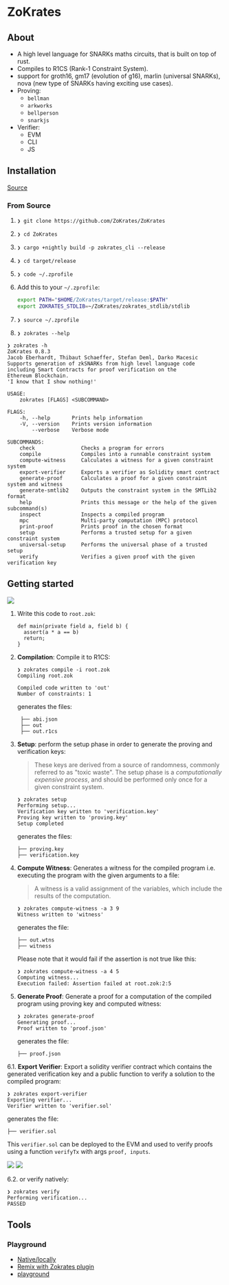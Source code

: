 # ZoKrates

## About

- A high level language for SNARKs maths circuits, that is built on top of rust.
- Compiles to R1CS (Rank-1 Constraint System).
- support for groth16, gm17 (evolution of g16), marlin (universal SNARKs), nova (new type of SNARKs having exciting use cases).
- Proving:
  - `bellman`
  - `arkworks`
  - `bellperson`
  - `snarkjs`
- Verifier:
  - EVM
  - CLI
  - JS

## Installation

[Source](https://zokrates.github.io/gettingstarted.html)

### From Source

1. `❯ git clone https://github.com/ZoKrates/ZoKrates`
2. `❯ cd ZoKrates`
3. `❯ cargo +nightly build -p zokrates_cli --release`
4. `❯ cd target/release`
5. `❯ code ~/.zprofile`
6. Add this to your `~/.zprofile`:

   ```bash
   export PATH="$HOME/ZoKrates/target/release:$PATH"
   export ZOKRATES_STDLIB=~/ZoKrates/zokrates_stdlib/stdlib
   ```

7. `❯ source ~/.zprofile`
8. `❯ zokrates --help`

```console
❯ zokrates -h
ZoKrates 0.8.3
Jacob Eberhardt, Thibaut Schaeffer, Stefan Deml, Darko Macesic
Supports generation of zkSNARKs from high level language code including Smart Contracts for proof verification on the
Ethereum Blockchain.
'I know that I show nothing!'

USAGE:
    zokrates [FLAGS] <SUBCOMMAND>

FLAGS:
    -h, --help       Prints help information
    -V, --version    Prints version information
        --verbose    Verbose mode

SUBCOMMANDS:
    check               Checks a program for errors
    compile             Compiles into a runnable constraint system
    compute-witness     Calculates a witness for a given constraint system
    export-verifier     Exports a verifier as Solidity smart contract
    generate-proof      Calculates a proof for a given constraint system and witness
    generate-smtlib2    Outputs the constraint system in the SMTLib2 format
    help                Prints this message or the help of the given subcommand(s)
    inspect             Inspects a compiled program
    mpc                 Multi-party computation (MPC) protocol
    print-proof         Prints proof in the chosen format
    setup               Performs a trusted setup for a given constraint system
    universal-setup     Performs the universal phase of a trusted setup
    verify              Verifies a given proof with the given verification key
```

## Getting started

![](../../../../img/zokrates-hello.png)

1. Write this code to `root.zok`:

   ```zokrates
   def main(private field a, field b) {
     assert(a * a == b)
     return;
   }
   ```

2. **Compilation**: Compile it to R1CS:

   ```console
   ❯ zokrates compile -i root.zok
   Compiling root.zok

   Compiled code written to 'out'
   Number of constraints: 1
   ```

   generates the files:

   ```console
    ├── abi.json
    ├── out
    ├── out.r1cs
   ```

3. **Setup**: perform the setup phase in order to generate the proving and verification keys:

   > These keys are derived from a source of randomness, commonly referred to as "toxic waste". The setup phase is a _computationally expensive process_, and should be performed only once for a given constraint system.

   ```console
   ❯ zokrates setup
   Performing setup...
   Verification key written to 'verification.key'
   Proving key written to 'proving.key'
   Setup completed
   ```

   generates the files:

   ```console
   ├── proving.key
   ├── verification.key
   ```

4. **Compute Witness**: Generates a witness for the compiled program i.e. executing the program with the given arguments to a file:

   > A witness is a valid assignment of the variables, which include the results of the computation.

   ```console
   ❯ zokrates compute-witness -a 3 9
   Witness written to 'witness'
   ```

   generates the file:

   ```console
   ├── out.wtns
   ├── witness
   ```

   Please note that it would fail if the assertion is not true like this:

   ```console
   ❯ zokrates compute-witness -a 4 5
   Computing witness...
   Execution failed: Assertion failed at root.zok:2:5
   ```

5. **Generate Proof**: Generate a proof for a computation of the compiled program using proving key and computed witness:

   ```console
   ❯ zokrates generate-proof
   Generating proof...
   Proof written to 'proof.json'
   ```

   generates the file:

   ```console
   ├── proof.json
   ```

6.1. **Export Verifier**: Export a solidity verifier contract which contains the generated verification key and a public function to verify a solution to the compiled program:

```console
❯ zokrates export-verifier
Exporting verifier...
Verifier written to 'verifier.sol'
```

generates the file:

```console
├── verifier.sol
```

This `verifier.sol` can be deployed to the EVM and used to verify proofs using a function `verifyTx` with args `proof, inputs`.

![](../../../../img/zokrates-verify-remix.png)
![](../../../../img/zokrates-verify-remix-2.png)

6.2. or verify natively:

```console
❯ zokrates verify
Performing verification...
PASSED
```

## Tools

### Playground

- [Native/locally](#installation)
- [Remix with Zokrates plugin](https://remix.ethereum.org/)
- [playground](https://play.zokrat.es/)
